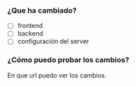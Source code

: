 ### ¿Que ha cambiado?
- [ ] frontend
- [ ] backend
- [ ] configuración del server

### ¿Cómo puedo probar los cambios?
En que url puedo ver los cambios.
